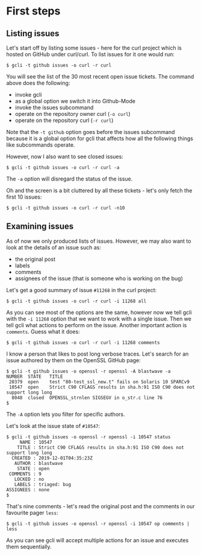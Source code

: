 # First steps

## Listing issues

Let's start off by listing some issues - here for the curl project
which is hosted on GitHub under curl/curl. To list issues for it one
would run:

    $ gcli -t github issues -o curl -r curl

You will see the list of the 30 most recent open issue tickets. The
command above does the following:

  - invoke gcli
  - as a global option we switch it into Github-Mode
  - invoke the issues subcommand
  - operate on the repository owner curl (`-o curl`)
  - operate on the repository curl (`-r curl`)

Note that the `-t github` option goes before the issues subcommand
because it is a global option for gcli that affects how all the
following things like subcommands operate.

However, now I also want to see closed issues:

    $ gcli -t github issues -o curl -r curl -a

The `-a` option will disregard the status of the issue.

Oh and the screen is a bit cluttered by all these tickets - let's only
fetch the first 10 issues:

    $ gcli -t github issues -o curl -r curl -n10

## Examining issues

As of now we only produced lists of issues. However, we may also want
to look at the details of an issue such as:

  - the original post
  - labels
  - comments
  - assignees of the issue (that is someone who is working on the bug)

Let's get a good summary of issue `#11268` in the curl project:

    $ gcli -t github issues -o curl -r curl -i 11268 all

As you can see most of the options are the same, however now we tell
gcli with the `-i 11268` option that we want to work with a single
issue. Then we tell gcli what actions to perform on the issue. Another
important action is `comments`. Guess what it does:

    $ gcli -t github issues -o curl -r curl -i 11268 comments

I know a person that likes to post long verbose traces. Let's search
for an issue authored by them on the OpenSSL GitHub page:

    $ gcli -t github issues -o openssl -r openssl -A blastwave -a
    NUMBER  STATE   TITLE
     20379  open    test "80-test_ssl_new.t" fails on Solaris 10 SPARCv9
     10547  open    Strict C90 CFLAGS results in sha.h:91 ISO C90 does not support long long
      8048  closed  OPENSSL_strnlen SIGSEGV in o_str.c line 76
    $

The `-A` option lets you filter for specific authors.

Let's look at the issue state of `#10547`:

    $ gcli -t github issues -o openssl -r openssl -i 10547 status
         NAME : 10547
        TITLE : Strict C90 CFLAGS results in sha.h:91 ISO C90 does not support long long
      CREATED : 2019-12-01T04:35:23Z
       AUTHOR : blastwave
        STATE : open
     COMMENTS : 9
       LOCKED : no
       LABELS : triaged: bug
    ASSIGNEES : none
    $

That's nine comments - let's read the original post and the comments
in our favourite pager `less`:

    $ gcli -t github issues -o openssl -r openssl -i 10547 op comments | less

As you can see gcli will accept multiple actions for an issue and
executes them sequentially.
